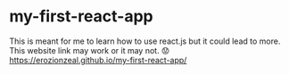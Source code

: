 # my-first-react-app
This is meant for me to learn how to use react.js but it could lead to more.
This website link may work or it may not. 😟
https://erozionzeal.github.io/my-first-react-app/
